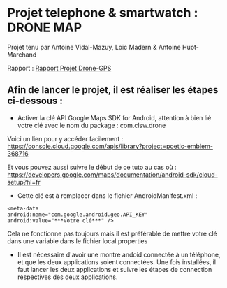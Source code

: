 # Projet telephone & smartwatch : DRONE MAP

Projet tenu par Antoine Vidal-Mazuy, Loic Madern & Antoine Huot-Marchand

Rapport : [Rapport Projet Drone-GPS](./Rapport%20Projet%20Drone-GPS.pdf)

## Afin de lancer le projet, il est réaliser les étapes ci-dessous :

- Activer la clé API Google Maps SDK for Android, attention à bien lié votre clé avec le nom du package : com.clsw.drone
  
Voici un lien pour y accéder facilement : https://console.cloud.google.com/apis/library?project=poetic-emblem-368716

Et vous pouvez aussi suivre le début de ce tuto au cas où : https://developers.google.com/maps/documentation/android-sdk/cloud-setup?hl=fr 

- Cette clé est à remplacer dans le fichier AndroidManifest.xml : 

 ```
<meta-data
android:name="com.google.android.geo.API_KEY"
android:value="***Votre clé***" />
```

Cela ne fonctionne pas toujours mais il est préférable de mettre votre clé dans une variable dans le fichier local.properties

- Il est nécessaire d'avoir une montre andoid connectée à un téléphone, et que les deux applications soient connectées. Une fois installées, il faut lancer les deux applications et suivre les étapes de connection respectives des deux applications.




